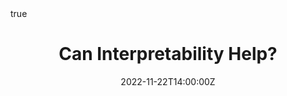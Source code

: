 ---
title: Can Interpretability Help?
event: Lab Seminar
event_url: ""
location: Room 311, Innovation Center, UESTC
summary: " "
abstract: ""

# Talk start and end times.
#   End time can optionally be hidden by prefixing the line with `#`.
date: "2022-11-22T14:00:00Z"
date_end: "2022-11-22T15:00:00Z"
all_day: false

# Schedule page publish date (NOT talk date).
publishDate: "2022-11-22T20:00:00Z"

authors: []
tags: []

# Is this a featured talk? (true/false)
featured: false

# image:
#   caption: 'Image credit: [**Unsplash**](https://unsplash.com/photos/bzdhc5b3Bxs)'
#   focal_point: Right

url_code: ""
url_pdf: ""
url_slides: ""
url_video: ""

# Markdown Slides (optional).
#   Associate this talk with Markdown slides.
#   Simply enter your slide deck's filename without extension.
#   E.g. `slides = "example-slides"` references `content/slides/example-slides.md`.
#   Otherwise, set `slides = ""`.
slides: ""

# Projects (optional).
#   Associate this post with one or more of your projects.
#   Simply enter your project's folder or file name without extension.
#   E.g. `projects = ["internal-project"]` references `content/project/deep-learning/index.md`.
#   Otherwise, set `projects = []`.
projects: ""

# Enable math on this page?
math: true
---